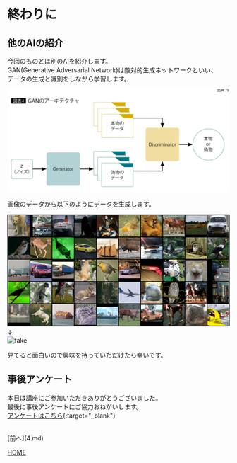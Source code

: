 # 終わりに

## 他のAIの紹介
今回のものとは別のAIを紹介します。  
GAN(Generative Adversarial Network)は敵対的生成ネットワークといい、  
データの生成と識別をしながら学習します。  

![gan](GAN.jpg)  

画像のデータから以下のようにデータを生成します。  

![real](real.png)  
↓　  
![fake](fake.gif)  

見てると面白いので興味を持っていただけたら幸いです。  

## 事後アンケート
本日は講座にご参加いただきありがとうございました。  
最後に事後アンケートにご協力おねがいします。  
[アンケートはこちら](https://forms.gle/U593nFjjSk4zqwH4A){:target="_blank"}

<br>
[前へ](4.md)

[HOME](index.md)
